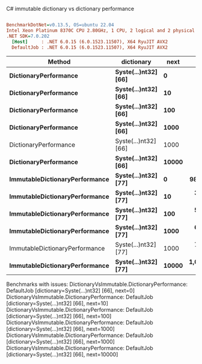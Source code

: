 C# immutable dictionary vs dictionary performance
``` ini

BenchmarkDotNet=v0.13.5, OS=ubuntu 22.04
Intel Xeon Platinum 8370C CPU 2.80GHz, 1 CPU, 2 logical and 2 physical cores
.NET SDK=7.0.202
  [Host]     : .NET 6.0.15 (6.0.1523.11507), X64 RyuJIT AVX2
  DefaultJob : .NET 6.0.15 (6.0.1523.11507), X64 RyuJIT AVX2


```
|                         Method |           dictionary |  next |        Mean |    Error |   StdDev |   Gen0 | Allocated |
|------------------------------- |--------------------- |------ |------------:|---------:|---------:|-------:|----------:|
|          **DictionaryPerformance** | **Syste(...)nt32] [66]** |     **0** |          **NA** |       **NA** |       **NA** |      **-** |         **-** |
|          **DictionaryPerformance** | **Syste(...)nt32] [66]** |    **10** |          **NA** |       **NA** |       **NA** |      **-** |         **-** |
|          **DictionaryPerformance** | **Syste(...)nt32] [66]** |   **100** |          **NA** |       **NA** |       **NA** |      **-** |         **-** |
|          **DictionaryPerformance** | **Syste(...)nt32] [66]** |  **1000** |          **NA** |       **NA** |       **NA** |      **-** |         **-** |
|          DictionaryPerformance | Syste(...)nt32] [66] |  1000 |          NA |       NA |       NA |      - |         - |
|          **DictionaryPerformance** | **Syste(...)nt32] [66]** | **10000** |          **NA** |       **NA** |       **NA** |      **-** |         **-** |
| **ImmutableDictionaryPerformance** | **Syste(...)nt32] [77]** |     **0** |    **98.92 ns** | **0.466 ns** | **0.436 ns** | **0.0038** |      **96 B** |
| **ImmutableDictionaryPerformance** | **Syste(...)nt32] [77]** |    **10** |   **356.94 ns** | **1.161 ns** | **1.086 ns** | **0.0124** |     **320 B** |
| **ImmutableDictionaryPerformance** | **Syste(...)nt32] [77]** |   **100** |   **534.34 ns** | **2.166 ns** | **1.920 ns** | **0.0191** |     **488 B** |
| **ImmutableDictionaryPerformance** | **Syste(...)nt32] [77]** |  **1000** |   **698.89 ns** | **2.219 ns** | **2.075 ns** | **0.0257** |     **656 B** |
| ImmutableDictionaryPerformance | Syste(...)nt32] [77] |  1000 |   740.73 ns | 2.961 ns | 2.770 ns | 0.0257 |     656 B |
| **ImmutableDictionaryPerformance** | **Syste(...)nt32] [77]** | **10000** | **1,030.67 ns** | **6.631 ns** | **6.203 ns** | **0.0343** |     **880 B** |

Benchmarks with issues:
  DictionaryVsImmutable.DictionaryPerformance: DefaultJob [dictionary=Syste(...)nt32] [66], next=0]
  DictionaryVsImmutable.DictionaryPerformance: DefaultJob [dictionary=Syste(...)nt32] [66], next=10]
  DictionaryVsImmutable.DictionaryPerformance: DefaultJob [dictionary=Syste(...)nt32] [66], next=100]
  DictionaryVsImmutable.DictionaryPerformance: DefaultJob [dictionary=Syste(...)nt32] [66], next=1000]
  DictionaryVsImmutable.DictionaryPerformance: DefaultJob [dictionary=Syste(...)nt32] [66], next=1000]
  DictionaryVsImmutable.DictionaryPerformance: DefaultJob [dictionary=Syste(...)nt32] [66], next=10000]

